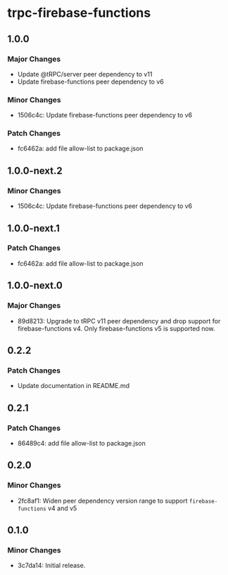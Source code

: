 # trpc-firebase-functions

## 1.0.0

### Major Changes

- Update @tRPC/server peer dependency to v11
- Update firebase-functions peer dependency to v6

### Minor Changes

- 1506c4c: Update firebase-functions peer dependency to v6

### Patch Changes

- fc6462a: add file allow-list to package.json

## 1.0.0-next.2

### Minor Changes

- 1506c4c: Update firebase-functions peer dependency to v6

## 1.0.0-next.1

### Patch Changes

- fc6462a: add file allow-list to package.json

## 1.0.0-next.0

### Major Changes

- 89d8213: Upgrade to tRPC v11 peer dependency and drop support for firebase-functions v4. Only firebase-functions v5 is supported now.

## 0.2.2

### Patch Changes

- Update documentation in README.md

## 0.2.1

### Patch Changes

- 86489c4: add file allow-list to package.json

## 0.2.0

### Minor Changes

- 2fc8af1: Widen peer dependency version range to support `firebase-functions` v4 and v5

## 0.1.0

### Minor Changes

- 3c7da14: Initial release.
